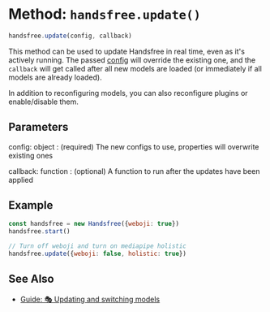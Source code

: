 # Method: `handsfree.update()`

```js
handsfree.update(config, callback)
```

This method can be used to update Handsfree in real time, even as it's actively running. The passed [config](/ref/prop/config/) will override the existing one, and the `callback` will get called after all new models are loaded (or immediately if all models are already loaded).

In addition to reconfiguring models, you can also reconfigure plugins or enable/disable them.

## Parameters

config: object
: (required) The new configs to use, properties will overwrite existing ones

callback: function
: (optional) A function to run after the updates have been applied

## Example

```js
const handsfree = new Handsfree({weboji: true})
handsfree.start()

// Turn off weboji and turn on mediapipe holistic
handsfree.update({weboji: false, holistic: true})
```

## See Also

- [Guide: 🎭 Updating and switching models](/guide/updating-configs/)
